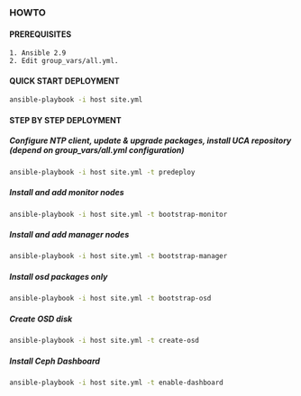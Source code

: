 ### HOWTO
#### PREREQUISITES
```
1. Ansible 2.9
2. Edit group_vars/all.yml.

```

#### QUICK START DEPLOYMENT
```bash
ansible-playbook -i host site.yml
```

#### STEP BY STEP DEPLOYMENT

##### Configure NTP client, update & upgrade packages, install UCA repository (depend on group_vars/all.yml configuration)
```bash
ansible-playbook -i host site.yml -t predeploy
```

##### Install and add monitor nodes
```bash
ansible-playbook -i host site.yml -t bootstrap-monitor
```

##### Install and add manager nodes
```bash
ansible-playbook -i host site.yml -t bootstrap-manager
```

##### Install osd packages only
```bash
ansible-playbook -i host site.yml -t bootstrap-osd
```

##### Create OSD disk
```bash
ansible-playbook -i host site.yml -t create-osd
```

##### Install Ceph Dashboard
```bash
ansible-playbook -i host site.yml -t enable-dashboard
```
